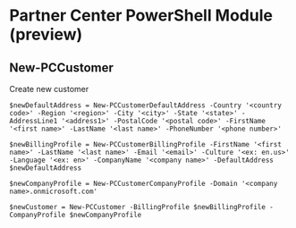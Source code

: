 # Partner Center PowerShell Module (preview) #

## New-PCCustomer ##

Create new customer

    $newDefaultAddress = New-PCCustomerDefaultAddress -Country '<country code>' -Region '<region>' -City '<city>' -State '<state>' -AddressLine1 '<address1>' -PostalCode '<postal code>' -FirstName '<first name>' -LastName '<last name>' -PhoneNumber '<phone number>'

    $newBillingProfile = New-PCCustomerBillingProfile -FirstName '<first name>' -LastName '<last name>' -Email '<email>' -Culture '<ex: en.us>' -Language '<ex: en>' -CompanyName '<company name>' -DefaultAddress $newDefaultAddress

    $newCompanyProfile = New-PCCustomerCompanyProfile -Domain '<company name>.onmicrosoft.com'

    $newCustomer = New-PCCustomer -BillingProfile $newBillingProfile -CompanyProfile $newCompanyProfile
